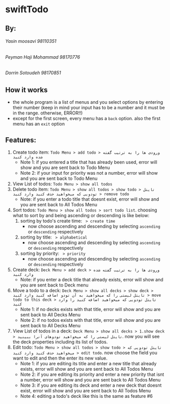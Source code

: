 # swiftTodo

## By:
###### Yasin moosavi 98110351
###### Peyman Haji Mohammad 98170776
###### Dorrin Sotoudeh 98170851

## How it works
- the whole program is a list of menus and you select options by entering their number (keep in mind your input has to be a number and it must be in the range. otherwise, ERROR!!)
- except for the first screen, every menu has a `back` option. also the first menu has an `exit` option

## Features:
1. Create todo item: `Todo Menu > add todo > ورودی ها را به ترتیب گفته شده وارد کنید`
    -  Note 1: if you entered a title that has already been used, error will show and you are sent back to Todo Menu
    -  Note 2: if your input for priority was not a number, error will show and you are sent back to Todo Menu
2. View List of todos: `Todo Menu > show all todos`
3. Delete todo item: `Todo Menu > show all todos > show todo > تایتل تودویی که میخواهید حذف کنید وارد کنید > remove todo`
    - Note: if you enter a todo title that doesnt exist, error will show and you are sent back to All Todos Menu
4. Sort todos: `Todo Menu > show all todos > sort todo list`. choosing what to sort by and being ascending or descending is like below:
    1. sorting by todo's create time: ` > create time`
        - now choose ascending and descending by selecting `ascenⅾing` or `descending` respectively
    2. sorting by title: ` > alphabetical`
        - now choose ascending and descending by selecting `ascenⅾing` or `descending` respectively
    3. sorting by priority: ` > priority`
        - now choose ascending and descending by selecting `ascenⅾing` or `descending` respectively
5. Create deck: `Deck Menu > add deck > ورودی ها را به ترتیب گفته شده وارد کنید`
    - Note: if you enter a deck title that already exists, error will show and you are sent back to Deck menu
6. Move a todo to a deck: `Deck Menu > show all decks > show deck > تایتل لیستی را که میخواهید به آن تودو اضافه کنید وارد کنید > move todo to this deck > تایتل تودویی که میخواهید اضافه کنید را وارد کنید`
    - Note 1: if no decks exists with that title, error will show and you are sent back to All Decks Menu 
    - Note 2: if no todos exists with that title, error will show and you are sent back to All Decks Menu
7. View List of todos in a deck: `Deck Menu > show all decks > 1.show deck > تایتل لیستی را که میخواهید تودوهای آنرا ببینید`. now you will see the deck properties including its list of todos.
8. Edit todo: `Todo Menu > show all todos > show todo > تایتل تودویی که میخواهید حذف کنید وارد کنید > edit todo`. now choose the field you want to edit and then the enter its new value.
    - Note 1: if you are editing its title and enter a new title that already exists, error will show and you are sent back to All Todos Menu
    - Note 2: if you are editing its priority and enter a new priority that isnt a number, error will show and you are sent back to All Todos Menu
    - Note 3: if you are editing its deck and enter a new deck that doesnt exist, error will show and you are sent back to All Todos Menu
    - Note 4: editing a todo's deck like this is the same as feature #6
